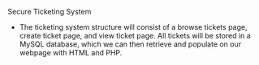 Secure Ticketing System

* The ticketing system structure will consist of a browse tickets page, create ticket page, and view ticket page. All tickets will be stored in a MySQL database, which we can then retrieve and populate on our webpage with HTML and PHP.
